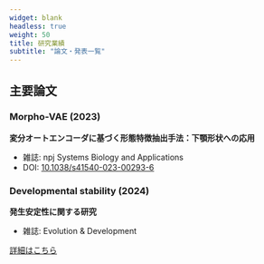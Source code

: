 ```yaml
---
widget: blank
headless: true
weight: 50
title: 研究業績
subtitle: "論文・発表一覧"
---
```


<div id="publications"></div>

## 主要論文

### Morpho-VAE (2023)
**変分オートエンコーダに基づく形態特徴抽出手法：下顎形状への応用**
- 雑誌: npj Systems Biology and Applications
- DOI: [10.1038/s41540-023-00293-6](https://doi.org/10.1038/s41540-023-00293-6)

### Developmental stability (2024)
**発生安定性に関する研究**
- 雑誌: Evolution & Development

[詳細はこちら](/ja/publication/)